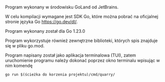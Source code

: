 Program wykonany w środowisku GoLand od JetBrains.

W celu kompilacji wymagane jest SDK Go, które można pobrać na oficjalnej stronie języka Go https://go.dev/dl/.

Program wykonany został dla Go 1.23.0

Program wykorzystuje również zewnętrzne biblioteki, których spis znajduje się w pliku go.mod.

Program napisany został jako aplikacja terminalowa (TUI), zatem uruchomienie programu należy dokonać poprzez okno terminalu wpisując w nim komendę 
    
    go run $(ścieżka do korzenia projektu)/cmd/quarry/
